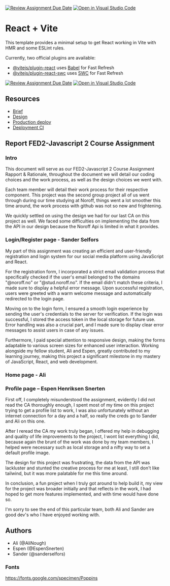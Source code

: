 [![Review Assignment Due Date](https://classroom.github.com/assets/deadline-readme-button-24ddc0f5d75046c5622901739e7c5dd533143b0c8e959d652212380cedb1ea36.svg)](https://classroom.github.com/a/8ndPp79U)
[![Open in Visual Studio Code](https://classroom.github.com/assets/open-in-vscode-718a45dd9cf7e7f842a935f5ebbe5719a5e09af4491e668f4dbf3b35d5cca122.svg)](https://classroom.github.com/online_ide?assignment_repo_id=12183992&assignment_repo_type=AssignmentRepo)
# React + Vite

This template provides a minimal setup to get React working in Vite with HMR and some ESLint rules.

Currently, two official plugins are available:

- [@vitejs/plugin-react](https://github.com/vitejs/vite-plugin-react/blob/main/packages/plugin-react/README.md) uses [Babel](https://babeljs.io/) for Fast Refresh
- [@vitejs/plugin-react-swc](https://github.com/vitejs/vite-plugin-react-swc) uses [SWC](https://swc.rs/) for Fast Refresh

[![Review Assignment Due Date](https://classroom.github.com/assets/deadline-readme-button-24ddc0f5d75046c5622901739e7c5dd533143b0c8e959d652212380cedb1ea36.svg)](https://classroom.github.com/a/WzuOnFrK)
[![Open in Visual Studio Code](https://classroom.github.com/assets/open-in-vscode-718a45dd9cf7e7f842a935f5ebbe5719a5e09af4491e668f4dbf3b35d5cca122.svg)](https://classroom.github.com/online_ide?assignment_repo_id=11650804&assignment_repo_type=AssignmentRepo)

## Resources

- [Brief](https://fed-vocational-astro-course.vercel.app/en/javascript-2/ca/ca)
- [Design](https://www.figma.com/file/yRXnqBF2sY3ZUJGe0RfsuS/Javascript-2-CA?type=design&node-id=0-1&mode=design&t=AuOfK2IbChmfJIUE-0)
- [Production deploy](https://main--teamzeusjs2.netlify.app/)
- [Deployment CI](_LINK_TO_NETLIFY_VERCEL_DASHBOARD_)

## Report FED2-Javascript 2 Course Assignment

### Intro

This document will serve as our FED2-Javascript 2 Course Assignment Rapport & Rationale, throughout the document we will detail our coding choices and the work process, as well as the design choices we went with.

Each team member will detail their work process for their respective component. This project was the second group project all of us went through during our time studying at Noroff, things went a lot smoother this time around, the work process with github was not so new and frightening.

We quickly settled on using the design we had for our last CA on this project as well.
We faced some difficulties on implementing the data from the API in our design because the Noroff Api is limited in what it provides.

### Login/Register page - Sander Selfors

My part of this assignment was creating an efficient and user-friendly registration and login system for our social media platform using JavaScript and React.

For the registration form, I incorporated a strict email validation process that specifically checked if the user's email belonged to the domains "@noroff.no" or "@stud.noroff.no". If the email didn't match these criteria, I made sure to display a helpful error message. Upon successful registration, users were greeted with a warm welcome message and automatically redirected to the login page.

Moving on to the login form, I ensured a smooth login experience by sending the user's credentials to the server for verification. If the login was successful, I stored the access token in the local storage for future use. Error handling was also a crucial part, and I made sure to display clear error messages to assist users in case of any issues.

Furthermore, I paid special attention to responsive design, making the forms adaptable to various screen sizes for enhanced user interaction. Working alongside my fellow student, Ali and Espen, greatly contributed to my learning journey, making this project a significant milestone in my mastery of JavaScript, React, and web development.

### Home page - Ali

### Profile page – Espen Henriksen Snerten

First off, I completely misunderstood the assignment, evidently I did not read the CA thoroughly enough, I spent most of my time on this project trying to get a profile list to work, I was also unfortunately without an internet connection for a day and a half, so really the creds go to Sander and Ali on this one.

After I reread the CA my work truly began, I offered my help in debugging and quality of life improvements to the project, I wont list everything I did, because again the brunt of the work was done by my team members, I helped were necessary such as local storage and a nifty way to set a default profile image.

The design for this project was frustrating, the data from the API was lackluster and stunted the creative process for me at least, I still don't like tailwind, but it was more palatable for me this time around.

In conclusion, a fun project when I truly got around to help build it, my view for the project was broader initially and that reflects in the work, I had hoped to get more features implemented, and with time would have done so.

I'm sorry to see the end of this particular team, both Ali and Sander are good dev's who I have enjoyed working with.
  

## Authors

- Ali (@AliNough)
- Espen (@EspenSnerten)
- Sander (@sanderselfors)

### Fonts

https://fonts.google.com/specimen/Poppins
